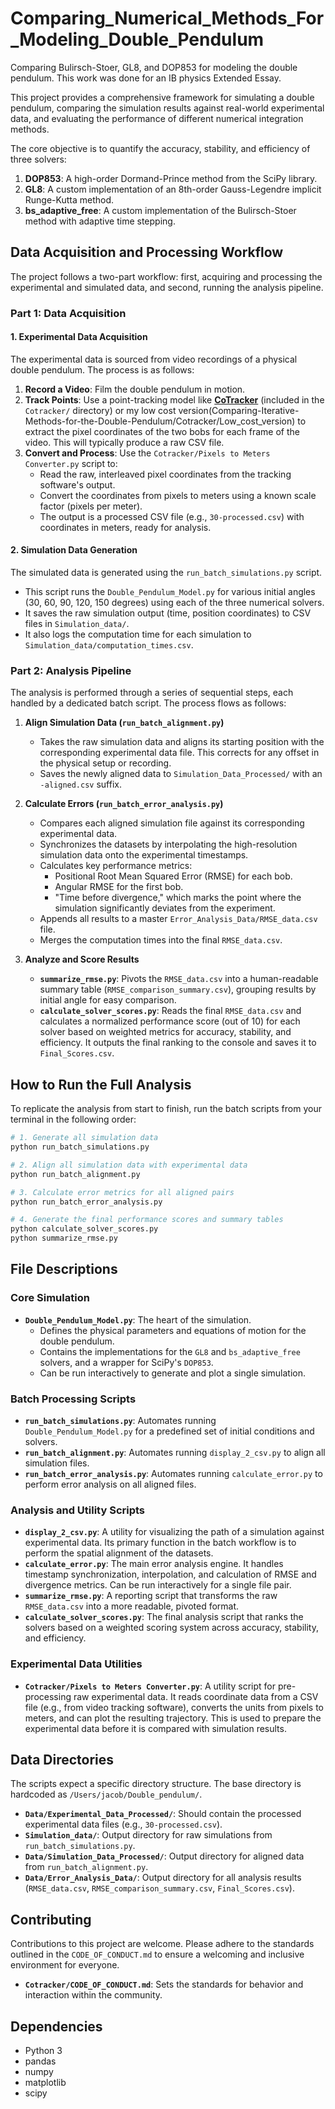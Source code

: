 # Comparing_Numerical_Methods_For_Modeling_Double_Pendulum
Comparing Bulirsch-Stoer, GL8, and DOP853 for modeling the double pendulum. This work was done for an IB physics Extended Essay.

This project provides a comprehensive framework for simulating a double pendulum, comparing the simulation results against real-world experimental data, and evaluating the performance of different numerical integration methods.

The core objective is to quantify the accuracy, stability, and efficiency of three solvers:
1.  **DOP853**: A high-order Dormand-Prince method from the SciPy library.
2.  **GL8**: A custom implementation of an 8th-order Gauss-Legendre implicit Runge-Kutta method.
3.  **bs_adaptive_free**: A custom implementation of the Bulirsch-Stoer method with adaptive time stepping.

## Data Acquisition and Processing Workflow

The project follows a two-part workflow: first, acquiring and processing the experimental and simulated data, and second, running the analysis pipeline.

### Part 1: Data Acquisition

#### 1. Experimental Data Acquisition

The experimental data is sourced from video recordings of a physical double pendulum. The process is as follows:

1.  **Record a Video**: Film the double pendulum in motion.
2.  **Track Points**: Use a point-tracking model like **[CoTracker](https://github.com/facebookresearch/co-tracker)** (included in the `Cotracker/` directory) or my low cost version(Comparing-Iterative-Methods-for-the-Double-Pendulum/Cotracker/Low_cost_version) to extract the pixel coordinates of the two bobs for each frame of the video. This will typically produce a raw CSV file.
3.  **Convert and Process**: Use the `Cotracker/Pixels to Meters Converter.py` script to:
    *   Read the raw, interleaved pixel coordinates from the tracking software's output.
    *   Convert the coordinates from pixels to meters using a known scale factor (pixels per meter).
    *   The output is a processed CSV file (e.g., `30-processed.csv`) with coordinates in meters, ready for analysis.

#### 2. Simulation Data Generation

The simulated data is generated using the `run_batch_simulations.py` script.

*   This script runs the `Double_Pendulum_Model.py` for various initial angles (30, 60, 90, 120, 150 degrees) using each of the three numerical solvers.
*   It saves the raw simulation output (time, position coordinates) to CSV files in `Simulation_data/`.
*   It also logs the computation time for each simulation to `Simulation_data/computation_times.csv`.

### Part 2: Analysis Pipeline

The analysis is performed through a series of sequential steps, each handled by a dedicated batch script. The process flows as follows:

1.  **Align Simulation Data (`run_batch_alignment.py`)**
    *   Takes the raw simulation data and aligns its starting position with the corresponding experimental data file. This corrects for any offset in the physical setup or recording.
    *   Saves the newly aligned data to `Simulation_Data_Processed/` with an `-aligned.csv` suffix.

2.  **Calculate Errors (`run_batch_error_analysis.py`)**
    *   Compares each aligned simulation file against its corresponding experimental data.
    *   Synchronizes the datasets by interpolating the high-resolution simulation data onto the experimental timestamps.
    *   Calculates key performance metrics:
        *   Positional Root Mean Squared Error (RMSE) for each bob.
        *   Angular RMSE for the first bob.
        *   "Time before divergence," which marks the point where the simulation significantly deviates from the experiment.
    *   Appends all results to a master `Error_Analysis_Data/RMSE_data.csv` file.
    *   Merges the computation times into the final `RMSE_data.csv`.

3.  **Analyze and Score Results**
    *   **`summarize_rmse.py`**: Pivots the `RMSE_data.csv` into a human-readable summary table (`RMSE_comparison_summary.csv`), grouping results by initial angle for easy comparison.
    *   **`calculate_solver_scores.py`**: Reads the final `RMSE_data.csv` and calculates a normalized performance score (out of 10) for each solver based on weighted metrics for accuracy, stability, and efficiency. It outputs the final ranking to the console and saves it to `Final_Scores.csv`.

## How to Run the Full Analysis

To replicate the analysis from start to finish, run the batch scripts from your terminal in the following order:

```sh
# 1. Generate all simulation data
python run_batch_simulations.py

# 2. Align all simulation data with experimental data
python run_batch_alignment.py

# 3. Calculate error metrics for all aligned pairs
python run_batch_error_analysis.py

# 4. Generate the final performance scores and summary tables
python calculate_solver_scores.py
python summarize_rmse.py
```

## File Descriptions

### Core Simulation

*   **`Double_Pendulum_Model.py`**: The heart of the simulation.
    *   Defines the physical parameters and equations of motion for the double pendulum.
    *   Contains the implementations for the `GL8` and `bs_adaptive_free` solvers, and a wrapper for SciPy's `DOP853`.
    *   Can be run interactively to generate and plot a single simulation.

### Batch Processing Scripts

*   **`run_batch_simulations.py`**: Automates running `Double_Pendulum_Model.py` for a predefined set of initial conditions and solvers.
*   **`run_batch_alignment.py`**: Automates running `display_2_csv.py` to align all simulation files.
*   **`run_batch_error_analysis.py`**: Automates running `calculate_error.py` to perform error analysis on all aligned files.

### Analysis and Utility Scripts

*   **`display_2_csv.py`**: A utility for visualizing the path of a simulation against experimental data. Its primary function in the batch workflow is to perform the spatial alignment of the datasets.
*   **`calculate_error.py`**: The main error analysis engine. It handles timestamp synchronization, interpolation, and calculation of RMSE and divergence metrics. Can be run interactively for a single file pair.
*   **`summarize_rmse.py`**: A reporting script that transforms the raw `RMSE_data.csv` into a more readable, pivoted format.
*   **`calculate_solver_scores.py`**: The final analysis script that ranks the solvers based on a weighted scoring system across accuracy, stability, and efficiency.

### Experimental Data Utilities

*   **`Cotracker/Pixels to Meters Converter.py`**: A utility script for pre-processing raw experimental data. It reads coordinate data from a CSV file (e.g., from video tracking software), converts the units from pixels to meters, and can plot the resulting trajectory. This is used to prepare the experimental data before it is compared with simulation results.

## Data Directories

The scripts expect a specific directory structure. The base directory is hardcoded as `/Users/jacob/Double_pendulum/`.

*   **`Data/Experimental_Data_Processed/`**: Should contain the processed experimental data files (e.g., `30-processed.csv`).
*   **`Simulation_data/`**: Output directory for raw simulations from `run_batch_simulations.py`.
*   **`Data/Simulation_Data_Processed/`**: Output directory for aligned data from `run_batch_alignment.py`.
*   **`Data/Error_Analysis_Data/`**: Output directory for all analysis results (`RMSE_data.csv`, `RMSE_comparison_summary.csv`, `Final_Scores.csv`).

## Contributing

Contributions to this project are welcome. Please adhere to the standards outlined in the `CODE_OF_CONDUCT.md` to ensure a welcoming and inclusive environment for everyone.

*   **`Cotracker/CODE_OF_CONDUCT.md`**: Sets the standards for behavior and interaction within the community.

## Dependencies

*   Python 3
*   pandas
*   numpy
*   matplotlib
*   scipy
